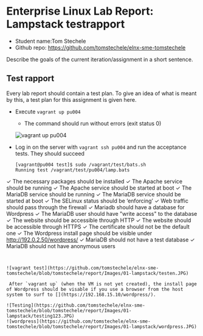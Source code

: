 # Enterprise Linux Lab Report: Lampstack testrapport

- Student name:Tom Stechele
- Github repo: <https://github.com/tomstechele/elnx-sme-tomstechele>

Describe the goals of the current iteration/assignment in a short sentence.



## Test rapport

Every lab report should contain a test plan. To give an idea of what is meant by this, a test plan for this assignment is given here.


- Execute `vagrant up pu004`
    - The command should run without errors (exit status 0)

   ![vagrant up pu004](https://github.com/tomstechele/elnx-sme-tomstechele/blob/tomstechele/report/Images/01-lampstack/vagrantup.JPG)




- Log in on the server with `vagrant ssh pu004` and run the acceptance tests. They should succeed

    ```
    [vagrant@pu004 test]$ sudo /vagrant/test/bats.sh
    Running test /vagrant/test/pu004/lamp.bats
 ✓ The necessary packages should be installed
 ✓ The Apache service should be running
 ✓ The Apache service should be started at boot
 ✓ The MariaDB service should be running
 ✓ The MariaDB service should be started at boot
 ✓ The SELinux status should be ‘enforcing’
 ✓ Web traffic should pass through the firewall
 ✓ Mariadb should have a database for Wordpress
 ✓ The MariaDB user should have "write access" to the database
 ✓ The website should be accessible through HTTP
 ✓ The website should be accessible through HTTPS
 ✓ The certificate should not be the default one
 ✓ The Wordpress install page should be visible under http://192.0.2.50/wordpress/
 ✓ MariaDB should not have a test database
 ✓ MariaDB should not have anonymous users
   ```


![vagrant test](https://github.com/tomstechele/elnx-sme-tomstechele/blob/tomstechele/report/Images/01-lampstack/testen.JPG)

    After `vagrant up` (when the VM is not yet created), the install page of Wordpress should be visable if you use a browser from the host system to surf to [](https://192.168.15.10/wordpress/).

![Testing](https://github.com/tomstechele/elnx-sme-tomstechele/blob/tomstechele/report/Images/01-lampstack/testing123.JPG)
![wordpress](https://github.com/tomstechele/elnx-sme-tomstechele/blob/tomstechele/report/Images/01-lampstack/wordpress.JPG)
